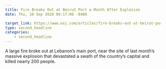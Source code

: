 ```yaml
---
title: Fire Breaks Out at Beirut Port a Month After Explosion
date: Thu, 10 Sep 2020 09:17:00 -0400

target_link: https://www.wsj.com/articles/fire-breaks-out-at-beirut-port-one-month-after-explosion-11599738350
type: second_headline
categories:
    - second_headline
---
```

A large fire broke out at Lebanon’s main port, near the site of last month’s massive explosion that devastated a swath of the country’s capital and killed nearly 200 people. 
